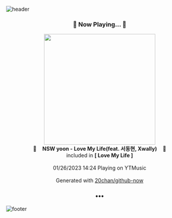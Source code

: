 ![header](https://capsule-render.vercel.app/api?type=wave&height=170&section=header&text=Hi.%20I'm%20SHIFT&fontColor=090707&fontAlignX=45&fontAlignY=65&fontSize=100)

<h3 align="center">🎵 Now Playing... 🎵</h3>
<p align="center">
  <a href="https://music.youtube.com/watch?v=bdpiqjL-Y3M">
    <img width="300" src="https://lh3.googleusercontent.com/vSGUuJdyve-X5OHdEVCeMdtiA3uFCA0Q7TBWlQWKcuBhWvEnyhqxCiVEdhYf3eygdphyAK7PjOs9YoU">
  </a>
  <br>
  🎵&nbsp&nbsp&nbsp <b>NSW yoon - Love My Life(feat. 서동현, Xwally)</b> &nbsp&nbsp&nbsp🎵
  <br>
  included in <b>[ Love My Life ]</b>
  
  <br />
  <br />
  01/26/2023 14:24 Playing on YTMusic
  <br />
  <br />
  Generated with <a href="https://github.com/20chan/github-now">20chan/github-now</a>
</p>

<h3 align="center">•••</h3>

![footer](https://capsule-render.vercel.app/api?type=wave&height=150&section=footer)
